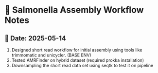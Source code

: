 # 🧬 Salmonella Assembly Workflow Notes

## 📅 Date: 2025-05-14

1. Designed short read workflow for initial assembly using tools like trimmomatic and unicycler. (BASE ENV)
2. Tested AMRFinder on hybrid dataset (required prokka installation)
3. Downsampling the short read data set using seqtk to test it on pipeline

